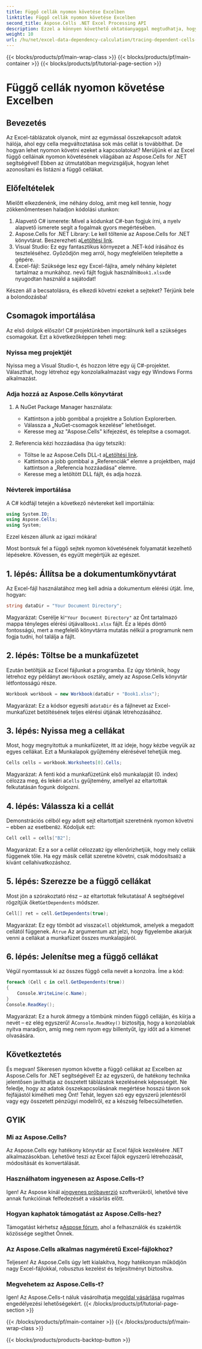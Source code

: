 ```yaml
---
title: Függő cellák nyomon követése Excelben
linktitle: Függő cellák nyomon követése Excelben
second_title: Aspose.Cells .NET Excel Processing API
description: Ezzel a könnyen követhető oktatóanyaggal megtudhatja, hogyan nyomon követheti a függő cellákat az Excelben az Aspose.Cells for .NET használatával.
weight: 10
url: /hu/net/excel-data-dependency-calculation/tracing-dependent-cells-in-excel/
---
```


{{< blocks/products/pf/main-wrap-class >}}
{{< blocks/products/pf/main-container >}}
{{< blocks/products/pf/tutorial-page-section >}}

# Függő cellák nyomon követése Excelben

## Bevezetés

Az Excel-táblázatok olyanok, mint az egymással összekapcsolt adatok hálója, ahol egy cella megváltoztatása sok más cellát is továbbíthat. De hogyan lehet nyomon követni ezeket a kapcsolatokat? Merüljünk el az Excel függő celláinak nyomon követésének világában az Aspose.Cells for .NET segítségével! Ebben az útmutatóban megvizsgáljuk, hogyan lehet azonosítani és listázni a függő cellákat. 

## Előfeltételek

Mielőtt elkezdenénk, íme néhány dolog, amit meg kell tennie, hogy zökkenőmentesen haladjon kódolási utunkon:

1. Alapvető C# ismerete: Mivel a kódunkat C#-ban fogjuk írni, a nyelv alapvető ismerete segít a fogalmak gyors megértésében.
2.  Aspose.Cells for .NET Library: Le kell töltenie az Aspose.Cells for .NET könyvtárat. Beszerezheti a[Letöltési link](https://releases.aspose.com/cells/net/).
3. Visual Studio: Ez egy fantasztikus környezet a .NET-kód írásához és teszteléséhez. Győződjön meg arról, hogy megfelelően telepítette a gépére. 
4.  Excel-fájl: Szüksége lesz egy Excel-fájlra, amely néhány képletet tartalmaz a munkához. nevű fájlt fogjuk használni`Book1.xlsx`de nyugodtan használd a sajátodat!

Készen áll a becsatolásra, és elkezdi követni ezeket a sejteket? Térjünk bele a bolondozásba!

## Csomagok importálása

Az első dolgok először! C# projektünkben importálnunk kell a szükséges csomagokat. Ezt a következőképpen teheti meg:

### Nyissa meg projektjét

Nyissa meg a Visual Studio-t, és hozzon létre egy új C#-projektet. Választhat, hogy létrehoz egy konzolalkalmazást vagy egy Windows Forms alkalmazást.

### Adja hozzá az Aspose.Cells könyvtárat

1. A NuGet Package Manager használata: 
   - Kattintson a jobb gombbal a projektre a Solution Explorerben.
   - Válassza a „NuGet-csomagok kezelése” lehetőséget.
   - Keresse meg az "Aspose.Cells" kifejezést, és telepítse a csomagot.

2. Referencia kézi hozzáadása (ha úgy tetszik): 
   -  Töltse le az Aspose.Cells DLL-t a[Letöltési link](https://releases.aspose.com/cells/net/).
   - Kattintson a jobb gombbal a „Referenciák” elemre a projektben, majd kattintson a „Referencia hozzáadása” elemre.
   - Keresse meg a letöltött DLL fájlt, és adja hozzá.

### Névterek importálása

A C# kódfájl tetején a következő névtereket kell importálnia:

```csharp
using System.IO;
using Aspose.Cells;
using System;
```

Ezzel készen állunk az igazi mókára!

Most bontsuk fel a függő sejtek nyomon követésének folyamatát kezelhető lépésekre. Kövessen, és együtt megértjük az egészet.

## 1. lépés: Állítsa be a dokumentumkönyvtárat

Az Excel-fájl használatához meg kell adnia a dokumentum elérési útját. Íme, hogyan:

```csharp
string dataDir = "Your Document Directory";
```

 Magyarázat: Cserélje ki`"Your Document Directory"` az Önt tartalmazó mappa tényleges elérési útjával`Book1.xlsx` fájlt. Ez a lépés döntő fontosságú, mert a megfelelő könyvtárra mutatás nélkül a programunk nem fogja tudni, hol találja a fájlt.

## 2. lépés: Töltse be a munkafüzetet

 Ezután betöltjük az Excel fájlunkat a programba. Ez úgy történik, hogy létrehoz egy példányt a`Workbook` osztály, amely az Aspose.Cells könyvtár létfontosságú része.

```csharp
Workbook workbook = new Workbook(dataDir + "Book1.xlsx");
```

 Magyarázat: Ez a kódsor egyesíti a`dataDir` és a fájlnevet az Excel-munkafüzet betöltésének teljes elérési útjának létrehozásához. 

## 3. lépés: Nyissa meg a cellákat

Most, hogy megnyitottuk a munkafüzetet, itt az ideje, hogy kézbe vegyük az egyes cellákat. Ezt a Munkalapok gyűjtemény elérésével tehetjük meg.

```csharp
Cells cells = workbook.Worksheets[0].Cells;
```

 Magyarázat: A fenti kód a munkafüzetünk első munkalapját (0. index) célozza meg, és lekéri a`Cells` gyűjtemény, amellyel az eltartottak felkutatásán fogunk dolgozni.

## 4. lépés: Válassza ki a cellát

Demonstrációs célból egy adott sejt eltartottjait szeretnénk nyomon követni – ebben az esetben`B2`. Kódoljuk ezt:

```csharp
Cell cell = cells["B2"];
```

 Magyarázat: Ez a sor a cellát célozza`B2` így ellenőrizhetjük, hogy mely cellák függenek tőle. Ha egy másik cellát szeretne követni, csak módosítsa`B2` a kívánt cellahivatkozáshoz. 

## 5. lépés: Szerezze be a függő cellákat

 Most jön a szórakoztató rész – az eltartottak felkutatása! A segítségével rögzítjük őket`GetDependents` módszer.

```csharp
Cell[] ret = cell.GetDependents(true);
```

 Magyarázat: Ez egy tömböt ad vissza`Cell` objektumok, amelyek a megadott cellától függenek. A`true` Az argumentum azt jelzi, hogy figyelembe akarjuk venni a cellákat a munkafüzet összes munkalapjáról.

## 6. lépés: Jelenítse meg a függő cellákat

Végül nyomtassuk ki az összes függő cella nevét a konzolra. Íme a kód:

```csharp
foreach (Cell c in cell.GetDependents(true))
{
    Console.WriteLine(c.Name);
}
Console.ReadKey();
```

 Magyarázat: Ez a hurok átmegy a tömbünk minden függő celláján, és kiírja a nevét – ez elég egyszerű! A`Console.ReadKey()` biztosítja, hogy a konzolablak nyitva maradjon, amíg meg nem nyom egy billentyűt, így időt ad a kimenet olvasására.

## Következtetés

És megvan! Sikeresen nyomon követte a függő cellákat az Excelben az Aspose.Cells for .NET segítségével! Ez az egyszerű, de hatékony technika jelentősen javíthatja az összetett táblázatok kezelésének képességét. Ne feledje, hogy az adatok összekapcsolásának megértése hosszú távon sok fejfájástól kímélheti meg Önt! Tehát, legyen szó egy egyszerű jelentésről vagy egy összetett pénzügyi modellről, ez a készség felbecsülhetetlen.

## GYIK

### Mi az Aspose.Cells?
Az Aspose.Cells egy hatékony könyvtár az Excel fájlok kezelésére .NET alkalmazásokban. Lehetővé teszi az Excel fájlok egyszerű létrehozását, módosítását és konvertálását.

### Használhatom ingyenesen az Aspose.Cells-t?
 Igen! Az Aspose kínál a[ingyenes próbaverzió](https://releases.aspose.com/) szoftverükről, lehetővé téve annak funkcióinak felfedezését a vásárlás előtt.

### Hogyan kaphatok támogatást az Aspose.Cells-hez?
 Támogatást kérhetsz a[Aspose fórum](https://forum.aspose.com/c/cells/9), ahol a felhasználók és szakértők közössége segíthet Önnek. 

### Az Aspose.Cells alkalmas nagyméretű Excel-fájlokhoz?
Teljesen! Az Aspose.Cells úgy lett kialakítva, hogy hatékonyan működjön nagy Excel-fájlokkal, robusztus kezelést és teljesítményt biztosítva.

### Megvehetem az Aspose.Cells-t?
 Igen! Az Aspose.Cells-t náluk vásárolhatja meg[oldal vásárlása](https://purchase.aspose.com/buy) rugalmas engedélyezési lehetőségekért.
{{< /blocks/products/pf/tutorial-page-section >}}

{{< /blocks/products/pf/main-container >}}
{{< /blocks/products/pf/main-wrap-class >}}

{{< blocks/products/products-backtop-button >}}
